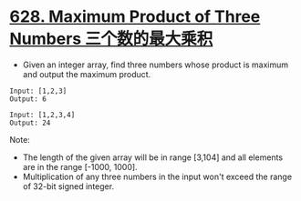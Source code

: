# [628. Maximum Product of Three Numbers 三个数的最大乘积](https://leetcode.com/problems/maximum-product-of-three-numbers/)
* Given an integer array, find three numbers whose product is maximum and output the maximum product.
```text
Input: [1,2,3]
Output: 6

Input: [1,2,3,4]
Output: 24
```
Note:
* The length of the given array will be in range [3,104] and all elements are in the range [-1000, 1000].
* Multiplication of any three numbers in the input won't exceed the range of 32-bit signed integer.